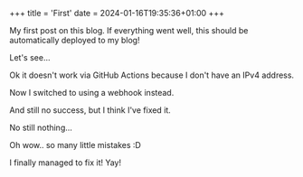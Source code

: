 +++
title = 'First'
date = 2024-01-16T19:35:36+01:00
+++

My first post on this blog.
If everything went well, this should be automatically deployed to my blog!

Let's see...

Ok it doesn't work via GitHub Actions because I don't have an IPv4 address.

Now I switched to using a webhook instead.

And still no success, but I think I've fixed it.

No still nothing...

Oh wow.. so many little mistakes :D

I finally managed to fix it! Yay!
